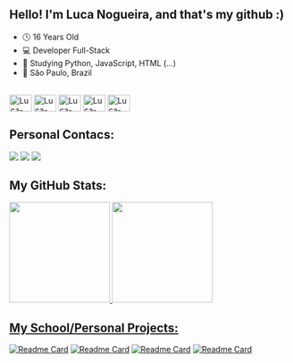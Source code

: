 ## Hello! I'm Luca Nogueira, and that's my github :)

- 🕓 16 Years Old 
- 💻 Developer Full-Stack
- 🐍 Studying Python, JavaScript, HTML (...)
- 📍 São Paulo, Brazil

<div style="display: inline_block"><br>
    <img align="center" alt="Luca-Python" height="30" width="40" src="https://camo.githubusercontent.com/7654611cc0c150086ff9327653d5d31ba93e71411ca0d4b98b1e1918631d2b05/68747470733a2f2f63646e2e6a7364656c6976722e6e65742f67682f64657669636f6e732f64657669636f6e406c61746573742f69636f6e732f707974686f6e2f707974686f6e2d6f726967696e616c2e737667">
    <img align="center" alt="Luca-Git" height="30" width="40" src="https://git-scm.com/images/logos/downloads/Git-Icon-1788C.svg">
    <img align="center" alt="Luca-GitHub" height="30" width="40" src="https://upload.wikimedia.org/wikipedia/commons/9/91/Octicons-mark-github.svg">
    <img align="center" alt="Luca-JavaScript" height="30" width="40" src="https://www.svgrepo.com/show/303206/javascript-logo.svg">
    <img align="center" alt="Luca-JavaHTML" height="30" width="40" src="https://uxwing.com/wp-content/themes/uxwing/download/brands-and-social-media/html-icon.png">
    
</div>

  ## Personal Contacs:
 
<div> 
  <a href = "mailto:lucanogueira.desouza@gmail.com"><img src="https://img.shields.io/badge/-Gmail-%23333?style=for-the-badge&logo=gmail&logoColor=white" target="_blank"></a>
  <a href="https://www.linkedin.com/in/lucanogueiradev/" target="_blank"><img src="https://img.shields.io/badge/-LinkedIn-%230077B5?style=for-the-badge&logo=linkedin&logoColor=white" target="_blank"></a> 
  <a href = "https://linktr.ee/lucanogueirasouza"><img src="https://img.shields.io/badge/-Linktree-%23333?style=for-the-badge&logo=linktr.ee&logoColor=white" target="_blank"></a>
  
</div>


## **My GitHub Stats:**

<div>
<a href="https://github.com/lucanogueirasouza">
<img height="180em" src="https://github-readme-stats.vercel.app/api/top-langs/?username=lucanogueirasouza&layout=compact&langs_count=7&theme=midnight-purple"/>
<img height="180em" src="https://github-readme-stats.vercel.app/api?username=lucanogueirasouza&show_icons=true&theme=midnight-purple"/>
</div>

## **My School/Personal Projects:**

[![Readme Card](https://github-readme-stats.vercel.app/api/pin/?username=lucanogueirasouza&repo=project-bank-advanced-bootcamp-DIO&theme=midnight-purple)](https://github.com/lucanogueirasouza/project-bank-advanced-bootcamp-DIO)
[![Readme Card](https://github-readme-stats.vercel.app/api/pin/?username=lucanogueirasouza&repo=login-screen-for-websites&theme=midnight-purple)](https://github.com/lucanogueirasouza/login-screen-for-websites)
[![Readme Card](https://github-readme-stats.vercel.app/api/pin/?username=lucanogueirasouza&repo=tamagotchi-game&theme=midnight-purple)](https://github.com/lucanogueirasouza/tamagotchi-game)
[![Readme Card](https://github-readme-stats.vercel.app/api/pin/?username=lucanogueirasouza&repo=alphabet&theme=midnight-purple)](https://github.com/lucanogueirasouza/alphabet/tree/main)





